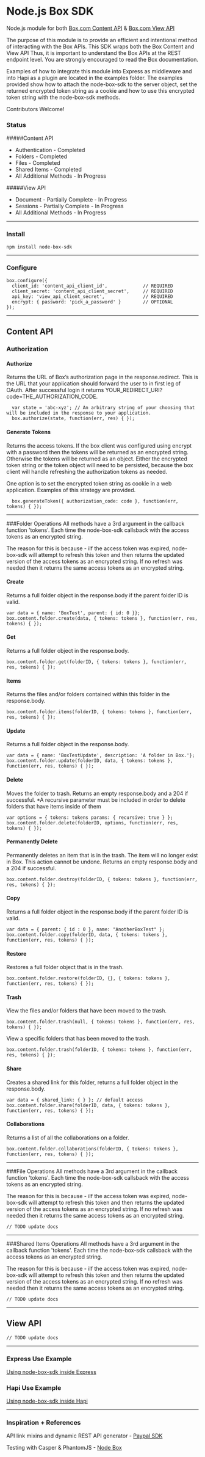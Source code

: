 # Node.js Box SDK

Node.js module for both [Box.com Content API](https://box-content.readme.io/) & [Box.com View API](https://box-view.readme.io/)

The purpose of this module is to provide an efficient and intentional method of interacting with the Box APIs.  This SDK wraps both the Box Content and View API  Thus, it is important to understand the Box APIs at the REST endpoint level.  You are strongly encouraged to read the Box documentation.

Examples of how to integrate this module into Express as middleware and into Hapi as a plugin are located in the examples folder.  The examples provided show how to attach the node-box-sdk to the server object, set the returned encrypted token string as a cookie and how to use this encrypted token string with the node-box-sdk methods. 

Contributors Welcome!

### Status
#####Content API

 - Authentication - Completed
 - Folders - Completed
 - Files - Completed
 - Shared Items - Completed
 - All Additional Methods - In Progress

#####View API

 - Document - Partially Complete - In Progress
 - Sessions - Partially Complete - In Progress
 - All Additional Methods - In Progress


----------


### Install
    npm install node-box-sdk
   
   
----------


### Configure
    box.configure({
      client_id: 'content_api_client_id',             // REQUIRED
      client_secret: 'content_api_client_secret',     // REQUIRED
      api_key: 'view_api_client_secret',              // REQUIRED
      encrypt: { password: 'pick_a_password' }        // OPTIONAL
    });
    


----------


## Content API

### Authorization

#### Authorize
Returns the URL of Box’s authorization page in the response.redirect. This is the URL that your application should forward the user to in first leg of OAuth.  After successful login it returns YOUR_REDIRECT_URI?code=THE_AUTHORIZATION_CODE.

      var state = 'abc-xyz'; // An arbitrary string of your choosing that will be included in the response to your application.
      box.authorize(state, function(err, res) { });

#### Generate Tokens
Returns the access tokens.  If the box client was configured using encrypt with a password then the tokens will be returned as an encrypted string.  Otherwise the tokens will be returned as an object. Either the encrypted token string or the token object will need to be persisted, because the box client will handle refreshing the authorization tokens as needed. 

One option is to set the encrypted token string as cookie in a web application.  Examples of this strategy are provided.

      box.generateToken({ authorization_code: code }, function(err, tokens) { });


----------


###Folder Operations
All methods have a 3rd argument in the callback function 'tokens'.  Each time the node-box-sdk callsback with the access tokens as an encrypted string.  

The reason for this is because - iIf the access token was expired, node-box-sdk will attempt to refresh this token and then returns the updated version of the access tokens as an encrypted string.  If no refresh was needed then it returns the same access tokens as an encrypted string.

#### Create
Returns a full folder object in the response.body if the parent folder ID is valid.

    var data = { name: 'BoxTest', parent: { id: 0 }};
    box.content.folder.create(data, { tokens: tokens }, function(err, res, tokens) { });

#### Get
Returns a full folder object in the response.body.

    box.content.folder.get(folderID, { tokens: tokens }, function(err, res, tokens) { });

#### Items
Returns the files and/or folders contained within this folder in the response.body.

    box.content.folder.items(folderID, { tokens: tokens }, function(err, res, tokens) { });

#### Update
Returns a full folder object in the response.body.

    var data = { name: 'BoxTestUpdate', description: 'A folder in Box.'};
    box.content.folder.update(folderID, data, { tokens: tokens }, function(err, res, tokens) { });

#### Delete
Moves the folder to trash. 
Returns an empty response.body and a 204 if successful.
*A recursive parameter must be included in order to delete folders that have items inside of them

    var options = { tokens: tokens params: { recursive: true } };
    box.content.folder.delete(folderID, options, function(err, res, tokens) { });

#### Permanently Delete
Permanently deletes an item that is in the trash. The item will no longer exist in Box. This action cannot be undone.
Returns an empty response.body and a 204 if successful.

    box.content.folder.destroy(folderID, { tokens: tokens }, function(err, res, tokens) { });

#### Copy
Returns a full folder object in the response.body if the parent folder ID is valid.

    var data = { parent: { id : 0 }, name: "AnotherBoxTest" };
    box.content.folder.copy(folderID, data, { tokens: tokens }, function(err, res, tokens) { });    

#### Restore
Restores a full folder object that is in the trash.

    box.content.folder.restore(folderID, {}, { tokens: tokens }, function(err, res, tokens) { });

#### Trash
View the files and/or folders that have been moved to the trash.

    box.content.folder.trash(null, { tokens: tokens }, function(err, res, tokens) { });

View a specific folders that has been moved to the trash.

    box.content.folder.trash(folderID, { tokens: tokens }, function(err, res, tokens) { });

#### Share
Creates a shared link for this folder, returns a full folder object in the response.body.
    
    var data = { shared_link: { } }; // default access
    box.content.folder.share(folderID, data, { tokens: tokens }, function(err, res, tokens) { });   

#### Collaborations
Returns a list of all the collaborations on a folder.

    box.content.folder.collaborations(folderID, { tokens: tokens }, function(err, res, tokens) { });   

----------


###File Operations
All methods have a 3rd argument in the callback function 'tokens'.  Each time the node-box-sdk callsback with the access tokens as an encrypted string.  

The reason for this is because - iIf the access token was expired, node-box-sdk will attempt to refresh this token and then returns the updated version of the access tokens as an encrypted string.  If no refresh was needed then it returns the same access tokens as an encrypted string.

    // TODO update docs

----------

###Shared Items Operations
All methods have a 3rd argument in the callback function 'tokens'.  Each time the node-box-sdk callsback with the access tokens as an encrypted string.  

The reason for this is because - iIf the access token was expired, node-box-sdk will attempt to refresh this token and then returns the updated version of the access tokens as an encrypted string.  If no refresh was needed then it returns the same access tokens as an encrypted string.

    // TODO update docs

----------

## View API

    // TODO update docs


----------

### Express Use Example
[Using node-box-sdk inside Express](https://github.com/cydneymikel/node-box-sdk/tree/master/examples/express)

### Hapi Use Example
[Using node-box-sdk inside Hapi](https://github.com/cydneymikel/node-box-sdk/tree/master/examples/hapi)


----------


### Inspiration + References
API link mixins and dynamic REST API generator - [Paypal SDK](https://github.com/paypal/PayPal-node-SDK)

Testing with Casper & PhantomJS - [Node Box](https://github.com/adityamukho/node-box-sdk)
